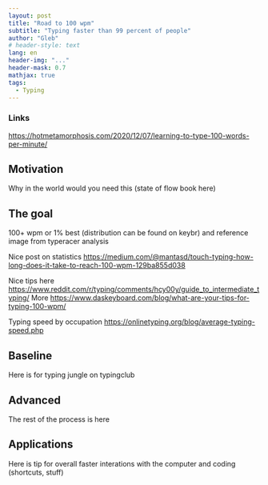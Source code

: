 ```yaml
---
layout: post
title: "Road to 100 wpm"
subtitle: "Typing faster than 99 percent of people"
author: "Gleb"
# header-style: text
lang: en
header-img: "..."
header-mask: 0.7
mathjax: true
tags:
  - Typing
---
```


### Links

https://hotmetamorphosis.com/2020/12/07/learning-to-type-100-words-per-minute/


## Motivation


Why in the world would you need this (state of flow book here)

## The goal

100+ wpm or 1% best (distribution can be found on keybr) and reference image from typeracer analysis

Nice post on statistics https://medium.com/@mantasd/touch-typing-how-long-does-it-take-to-reach-100-wpm-129ba855d038

Nice tips here https://www.reddit.com/r/typing/comments/hcy00y/guide_to_intermediate_typing/
More https://www.daskeyboard.com/blog/what-are-your-tips-for-typing-100-wpm/

Typing speed by occupation https://onlinetyping.org/blog/average-typing-speed.php

## Baseline

Here is for typing jungle on typingclub

## Advanced

The rest of the process is here

## Applications

Here is tip for overall faster interations with the computer and coding (shortcuts, stuff)